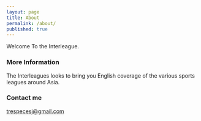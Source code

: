 ```yaml
---
layout: page
title: About
permalink: /about/
published: true
---
```


Welcome To the Interleague.

### More Information

The Interleagues looks to bring you English coverage of the various sports leagues around Asia.

### Contact me

[trespecesj@gmail.com]([trespecesj@gmail.com)
